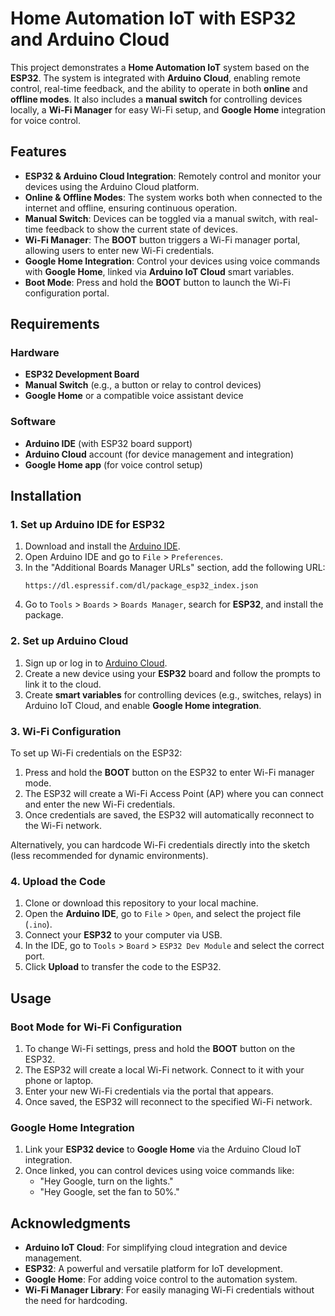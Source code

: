 # Home Automation IoT with ESP32 and Arduino Cloud

This project demonstrates a **Home Automation IoT** system based on the **ESP32**. The system is integrated with **Arduino Cloud**, enabling remote control, real-time feedback, and the ability to operate in both **online** and **offline modes**. It also includes a **manual switch** for controlling devices locally, a **Wi-Fi Manager** for easy Wi-Fi setup, and **Google Home** integration for voice control.

## Features

- **ESP32 & Arduino Cloud Integration**: Remotely control and monitor your devices using the Arduino Cloud platform.
- **Online & Offline Modes**: The system works both when connected to the internet and offline, ensuring continuous operation.
- **Manual Switch**: Devices can be toggled via a manual switch, with real-time feedback to show the current state of devices.
- **Wi-Fi Manager**: The **BOOT** button triggers a Wi-Fi manager portal, allowing users to enter new Wi-Fi credentials.
- **Google Home Integration**: Control your devices using voice commands with **Google Home**, linked via **Arduino IoT Cloud** smart variables.
- **Boot Mode**: Press and hold the **BOOT** button to launch the Wi-Fi configuration portal.

## Requirements

### Hardware

- **ESP32 Development Board**
- **Manual Switch** (e.g., a button or relay to control devices)
- **Google Home** or a compatible voice assistant device

### Software

- **Arduino IDE** (with ESP32 board support)
- **Arduino Cloud** account (for device management and integration)
- **Google Home app** (for voice control setup)

## Installation

### 1. Set up Arduino IDE for ESP32

1. Download and install the [Arduino IDE](https://www.arduino.cc/en/software).
2. Open Arduino IDE and go to `File` > `Preferences`.
3. In the "Additional Boards Manager URLs" section, add the following URL:
    ```
    https://dl.espressif.com/dl/package_esp32_index.json
    ```
4. Go to `Tools` > `Boards` > `Boards Manager`, search for **ESP32**, and install the package.

### 2. Set up Arduino Cloud

1. Sign up or log in to [Arduino Cloud](https://create.arduino.cc/).
2. Create a new device using your **ESP32** board and follow the prompts to link it to the cloud.
3. Create **smart variables** for controlling devices (e.g., switches, relays) in Arduino IoT Cloud, and enable **Google Home integration**.

### 3. Wi-Fi Configuration

To set up Wi-Fi credentials on the ESP32:

1. Press and hold the **BOOT** button on the ESP32 to enter Wi-Fi manager mode.
2. The ESP32 will create a Wi-Fi Access Point (AP) where you can connect and enter the new Wi-Fi credentials.
3. Once credentials are saved, the ESP32 will automatically reconnect to the Wi-Fi network.

Alternatively, you can hardcode Wi-Fi credentials directly into the sketch (less recommended for dynamic environments).

### 4. Upload the Code

1. Clone or download this repository to your local machine.
2. Open the **Arduino IDE**, go to `File` > `Open`, and select the project file (`.ino`).
3. Connect your **ESP32** to your computer via USB.
4. In the IDE, go to `Tools` > `Board` > `ESP32 Dev Module` and select the correct port.
5. Click **Upload** to transfer the code to the ESP32.

## Usage

### Boot Mode for Wi-Fi Configuration

1. To change Wi-Fi settings, press and hold the **BOOT** button on the ESP32.
2. The ESP32 will create a local Wi-Fi network. Connect to it with your phone or laptop.
3. Enter your new Wi-Fi credentials via the portal that appears.
4. Once saved, the ESP32 will reconnect to the specified Wi-Fi network.

### Google Home Integration

1. Link your **ESP32 device** to **Google Home** via the Arduino Cloud IoT integration.
2. Once linked, you can control devices using voice commands like:
   - "Hey Google, turn on the lights."
   - "Hey Google, set the fan to 50%."

## Acknowledgments

- **Arduino IoT Cloud**: For simplifying cloud integration and device management.
- **ESP32**: A powerful and versatile platform for IoT development.
- **Google Home**: For adding voice control to the automation system.
- **Wi-Fi Manager Library**: For easily managing Wi-Fi credentials without the need for hardcoding.



